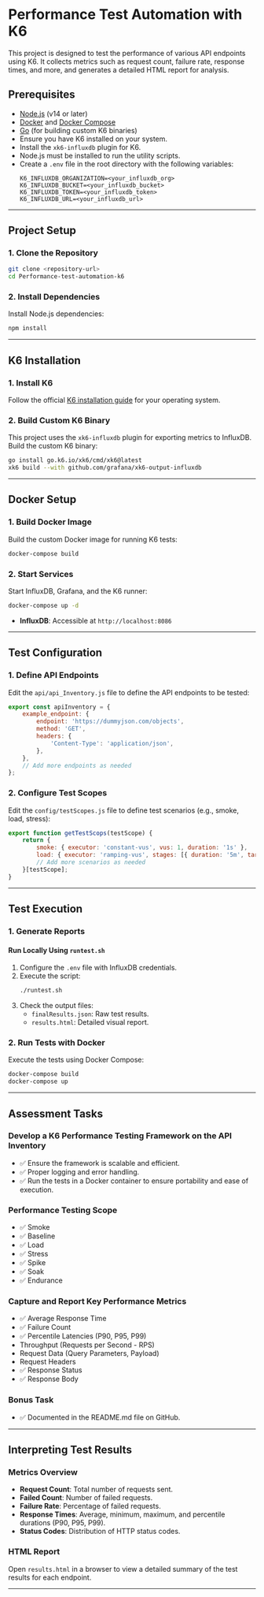 # Performance Test Automation with K6

This project is designed to test the performance of various API endpoints using K6. It collects metrics such as request count, failure rate, response times, and more, and generates a detailed HTML report for analysis.

## Prerequisites

- [Node.js](https://nodejs.org/) (v14 or later)
- [Docker](https://www.docker.com/) and [Docker Compose](https://docs.docker.com/compose/)
- [Go](https://golang.org/) (for building custom K6 binaries)
- Ensure you have K6 installed on your system.
- Install the `xk6-influxdb` plugin for K6.
- Node.js must be installed to run the utility scripts.
- Create a `.env` file in the root directory with the following variables:
  ```
  K6_INFLUXDB_ORGANIZATION=<your_influxdb_org>
  K6_INFLUXDB_BUCKET=<your_influxdb_bucket>
  K6_INFLUXDB_TOKEN=<your_influxdb_token>
  K6_INFLUXDB_URL=<your_influxdb_url>
  ```

---

## Project Setup

### 1. Clone the Repository
```bash
git clone <repository-url>
cd Performance-test-automation-k6
```

### 2. Install Dependencies
Install Node.js dependencies:
```bash
npm install
```

---

## K6 Installation

### 1. Install K6
Follow the official [K6 installation guide](https://k6.io/docs/getting-started/installation/) for your operating system.

### 2. Build Custom K6 Binary
This project uses the `xk6-influxdb` plugin for exporting metrics to InfluxDB. Build the custom K6 binary:
```bash
go install go.k6.io/xk6/cmd/xk6@latest
xk6 build --with github.com/grafana/xk6-output-influxdb
```

---

## Docker Setup

### 1. Build Docker Image
Build the custom Docker image for running K6 tests:
```bash
docker-compose build
```

### 2. Start Services
Start InfluxDB, Grafana, and the K6 runner:
```bash
docker-compose up -d
```

- **InfluxDB**: Accessible at `http://localhost:8086`


---

## Test Configuration

### 1. Define API Endpoints
Edit the `api/api_Inventory.js` file to define the API endpoints to be tested:
```javascript
export const apiInventory = {
    example_endpoint: {
        endpoint: 'https://dummyjson.com/objects',
        method: 'GET',
        headers: {
            'Content-Type': 'application/json',
        },
    },
    // Add more endpoints as needed
};
```

### 2. Configure Test Scopes
Edit the `config/testScopes.js` file to define test scenarios (e.g., smoke, load, stress):
```javascript
export function getTestScops(testScope) {
    return {
        smoke: { executor: 'constant-vus', vus: 1, duration: '1s' },
        load: { executor: 'ramping-vus', stages: [{ duration: '5m', target: 50 }] },
        // Add more scenarios as needed
    }[testScope];
}
```

---

## Test Execution
### 1. Generate Reports

#### Run Locally Using `runtest.sh`
1. Configure the `.env` file with InfluxDB credentials.
2. Execute the script:
   ```bash
   ./runtest.sh
   ```
3. Check the output files:
   - `finalResults.json`: Raw test results.
   - `results.html`: Detailed visual report.

### 2. Run Tests with Docker
Execute the tests using Docker Compose:
```bash
docker-compose build
docker-compose up
```

---

## Assessment Tasks

### Develop a K6 Performance Testing Framework on the API Inventory
- ✅ Ensure the framework is scalable and efficient.
- ✅ Proper logging and error handling.
- ✅ Run the tests in a Docker container to ensure portability and ease of execution.

### Performance Testing Scope
- ✅ Smoke
- ✅ Baseline
- ✅ Load
- ✅ Stress
- ✅ Spike
- ✅ Soak
- ✅ Endurance

### Capture and Report Key Performance Metrics
- ✅ Average Response Time
- ✅ Failure Count
- ✅ Percentile Latencies (P90, P95, P99)
- Throughput (Requests per Second - RPS)
- Request Data (Query Parameters, Payload)
- Request Headers
- ✅ Response Status
- ✅ Response Body

### Bonus Task
- ✅ Documented in the README.md file on GitHub.

---

## Interpreting Test Results

### Metrics Overview
- **Request Count**: Total number of requests sent.
- **Failed Count**: Number of failed requests.
- **Failure Rate**: Percentage of failed requests.
- **Response Times**: Average, minimum, maximum, and percentile durations (P90, P95, P99).
- **Status Codes**: Distribution of HTTP status codes.

### HTML Report
Open `results.html` in a browser to view a detailed summary of the test results for each endpoint.

---
